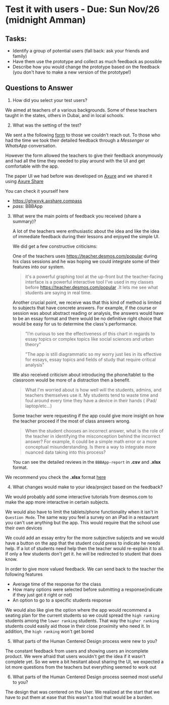 # Test it with users - Due: Sun Nov/26 (midnight Amman)

## Tasks:

* Identify a group of potential users (fall back: ask your friends and family)
* Have them use the prototype and collect as much feedback as possible
* Describe how you would change the prototype based on the feedback (you don't have to make a new version of the prototype!)

## Questions to Answer

1. How did you select your test users?

  We aimed at teachers of a various backgrounds. Some of these teachers taught in the states, others in Dubai, and in local schools.

2. What was the setting of the test?

  We sent a the following [form](https://ebrahimkaram.typeform.com/to/MUcOwh) to those we couldn't reach out. To those who had the time we took their detailed feedback through a *Messenger* or *WhatsApp* conversation.

  However the form allowed the teachers to give their feedback anonymously and had all the time they needed to play around with the UI and get comfortable with the app.

  The paper UI we had before was developed on [Axure](https://www.axure.com/) and we shared it using [Axure Share](https://share.axure.com/)

  You can check it yourself here
  * https://ghwxyk.axshare.compass
  * *pass:* BBBApp

3. What were the main points of feedback you received (share a summary)?

   A lot of the teachers were enthusiastic about the idea and like the idea of immediate feedback during their lessons and enjoyed the simple UI.

   We did get a few constructive criticisms:

   One of the teachers uses https://teacher.desmos.com/popular during his class sessions and he was hoping we could integrate some of their features into our system.
   >it's a powerful graphing tool at the up-front but the teacher-facing interface is a powerful interactive tool I've used in my classes before
   https://teacher.desmos.com/popular .It lets me see what students are saying in real time.

   Another crucial point, we receive was that this kind of method is limited to subjects that have concrete answers. For example, if the course or session was about abstract reading or analysis, the answers would have to be an essay format and there would be no definitive right choice that would be easy for us to determine the class's performance.
   >"I’m curious to see the effectiveness of this chart in regards to essay topics or complex topics like social sciences and urban theory"

   >"The app is still diagrammatic so my worry just lies in its effective for essays, essay topics and fields of study that require critical analysis"

   We also received criticism about introducing the phone/tablet to the classroom would be more of a distraction then a benefit.
   >What I'm worried about is how well will the students, admins, and teachers themselves use it. My students tend to waste time and foul around every time they have a device in their hands ( iPad/ laptop/etc...)

   Some teacher were requesting if the app could give more insight on how the teacher proceed if the most of class answers wrong.
   >When the student chooses an incorrect answer, what is the role of the teacher in identifying the misconception behind the incorrect answer? For example, it could be a simple math error or a more conceptual misunderstanding. Is there a way to integrate more nuanced data taking into this process?

   You can see the detailed reviews in the `BBBApp-report` in **.csv** and **.xlsx** format.

  We recommend you check the **.xlsx** format [here]( https://gitlab.refugeelearning.site/rla/BeirutByByte/team-template/blob/master/challenge2/User%20Testing/BBBApp-report.xlsx)

4. What changes would make to your idea/project based on the feedback?

  We would probably add some interactive tutorials from desmos.com to make the app more interactive in certain subjects.

  We would also have to limit the tablets/phone functionality when it isn't in `Question Mode`. The same way you feel a survey on an iPad in a restaurant you can't use anything but the app. This would require that the school use their own devices

  We could add an essay entry for the more subjective subjects and we would have a button on the app that the student could press to indicate he needs help. If a lot of students need help then the teacher would re-explain it to all. If only a few students don't get it. he will be redirected to student that does know.

  In order to give more valued feedback. We can send back to the teacher the following features
   * Average time of the response for the class
   * How many options were selected before submitting a response(indicate if they just got it right or not)
   * An option to go to a specific students response

  We would also like give the option where the app would recommend a seating plan for the current students so we could spread the `high ranking` students among the `lower ranking` students. That way the `higher ranking` students could easily aid those in their close proximity who need it. In addition, the `high ranking` won't get bored

5. What parts of the Human Centered Design process were new to you?

  The constant feedback from users and showing users an incomplete product. We were afraid that users wouldn't get the idea if it wasn't complete yet. So we were a bit hesitant about sharing the UI, we expected a lot more questions from the teachers but everything seemed to work out

6. What parts of the Human Centered Design process seemed most useful to you?

  The design that was centered on the User. We realized at the start that we have to put them at ease that this wasn't a tool that would be a burden.
